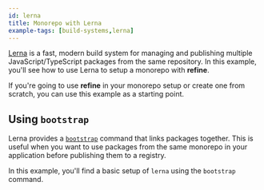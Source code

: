 ```yaml
---
id: lerna
title: Monorepo with Lerna
example-tags: [build-systems,lerna]
---
```


[Lerna](https://lerna.js.org) is a fast, modern build system for managing and publishing multiple JavaScript/TypeScript packages from the same repository. In this example, you'll see how to use Lerna to setup a monorepo with **refine**.

If you're going to use **refine** in your monorepo setup or create one from scratch, you can use this example as a starting point.

<CodeSandboxExample path="monorepo-with-lerna" hideSandbox />

## Using `bootstrap`

Lerna provides a [`bootstrap`](https://lerna.js.org/docs/features/legacy-package-management#legacy-bootstrap-command) command that links packages together. This is useful when you want to use packages from the same monorepo in your application before publishing them to a registry.

In this example, you'll find a basic setup of `lerna` using the `bootstrap` command. 

<CodeSandboxExample path="monorepo-with-lerna-bootstrap" hideSandbox />

